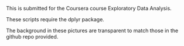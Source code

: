 This is submitted for the Coursera course Exploratory Data Analysis.  

These scripts require the dplyr package.

The background in these pictures are transparent to match those in the github repo provided.  